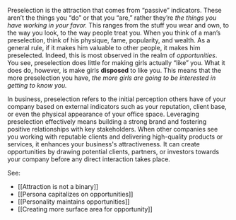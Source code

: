 Preselection is the attraction that comes from “passive” indicators. These aren’t the things you “do” or that you “are,” rather they’re _the things you have working in your favor._ This ranges from the stuff you wear and own, to the way you look, to the way people treat you. When you think of a man’s preselection, think of his physique, fame, popularity, and wealth. As a general rule, if it makes him valuable to other people, it makes him preselected. Indeed, this is most observed in the realm of _opportunities_. You see, preselection does little for making girls actually “like” you. What it does do, however, is make girls **disposed** to like you. This means that the more preselection you have, _the more girls are going to be interested in getting to know you._

In business, preselection refers to the initial perception others have of your company based on external indicators such as your reputation, client base, or even the physical appearance of your office space. Leveraging preselection effectively means building a strong brand and fostering positive relationships with key stakeholders. When other companies see you working with reputable clients and delivering high-quality products or services, it enhances your business's attractiveness. It can create opportunities by drawing potential clients, partners, or investors towards your company before any direct interaction takes place.

See:

- [[Attraction is not a binary]]
- [[Persona capitalizes on opportunities]]
- [[Personality maintains opportunities]]
- [[Creating more surface area for opportunity]]